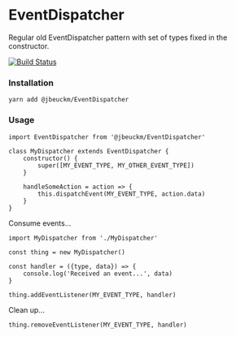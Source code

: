 # EventDispatcher
Regular old EventDispatcher pattern with set of types fixed in the constructor.

[![Build Status](https://travis-ci.org/jbeuckm/EventDispatcher.svg?branch=master)](https://travis-ci.org/jbeuckm/EventDispatcher)

### Installation

`yarn add @jbeuckm/EventDispatcher`

### Usage


```
import EventDispatcher from '@jbeuckm/EventDispatcher'

class MyDispatcher extends EventDispatcher {
	constructor() {
		super([MY_EVENT_TYPE, MY_OTHER_EVENT_TYPE])
	}
	
	handleSomeAction = action => {
		this.dispatchEvent(MY_EVENT_TYPE, action.data)
	}
}
```

Consume events...

```
import MyDispatcher from './MyDispatcher'

const thing = new MyDispatcher()

const handler = ({type, data}) => {
	console.log('Received an event...', data)
}

thing.addEventListener(MY_EVENT_TYPE, handler)

```

Clean up...

```
thing.removeEventListener(MY_EVENT_TYPE, handler)
```

